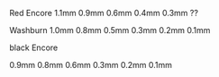 Red Encore
1.1mm
0.9mm
0.6mm
0.4mm
0.3mm
??

Washburn
1.0mm
0.8mm
0.5mm
0.3mm
0.2mm
0.1mm

black Encore

0.9mm
0.8mm
0.6mm
0.3mm
0.2mm
0.1mm